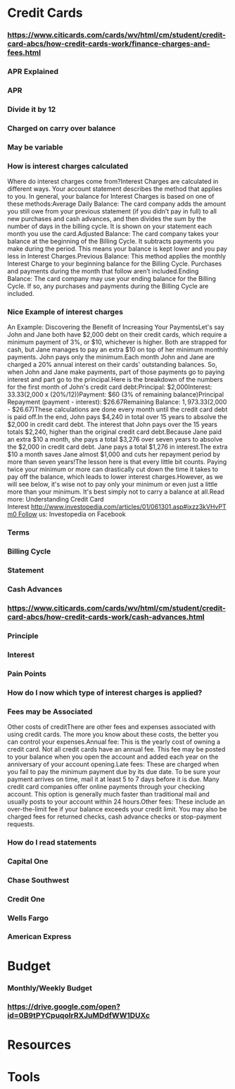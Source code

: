 # Credit Cards
### https://www.citicards.com/cards/wv/html/cm/student/credit-card-abcs/how-credit-cards-work/finance-charges-and-fees.html
### APR Explained
### APR
### Divide it by 12
### Charged on carry over balance
### May be variable
### How is interest charges calculated
Where do interest charges come from?Interest Charges are calculated in different ways. Your account statement describes the method that applies to you. In general, your balance for Interest Charges is based on one of these methods:Average Daily Balance: The card company adds the amount you still owe from your previous statement (if you didn’t pay in full) to all new purchases and cash advances, and then divides the sum by the number of days in the billing cycle. It is shown on your statement each month you use the card.Adjusted Balance: The card company takes your balance at the beginning of the Billing Cycle. It subtracts payments you make during the period. This means your balance is kept lower and you pay less in Interest Charges.Previous Balance: This method applies the monthly Interest Charge to your beginning balance for the Billing Cycle. Purchases and payments during the month that follow aren’t included.Ending Balance: The card company may use your ending balance for the Billing Cycle. If so, any purchases and payments during the Billing Cycle are included.
### Nice Example of interest charges
An Example: Discovering the Benefit of Increasing Your PaymentsLet\'s say John and Jane both have $2,000 debt on their credit cards, which require a minimum payment of 3%, or $10, whichever is higher. Both are strapped for cash, but Jane manages to pay an extra $10 on top of her minimum monthly payments. John pays only the minimum.Each month John and Jane are charged a 20% annual interest on their cards\' outstanding balances. So, when John and Jane make payments, part of those payments go to paying interest and part go to the principal.Here is the breakdown of the numbers for the first month of John\'s credit card debt:Principal: $2,000Interest: $33.33 ($2,000 x (20%/12))Payment: $60 (3% of remaining balance)Principal Repayment (payment - interest): $26.67Remaining Balance: $1,973.33 ($2,000 - $26.67)These calculations are done every month until the credit card debt is paid off.In the end, John pays $4,240 in total over 15 years to absolve the $2,000 in credit card debt. The interest that John pays over the 15 years totals $2,240, higher than the original credit card debt.Because Jane paid an extra $10 a month, she pays a total $3,276 over seven years to absolve the $2,000 in credit card debt. Jane pays a total $1,276 in interest.The extra $10 a month saves Jane almost $1,000 and cuts her repayment period by more than seven years!The lesson here is that every little bit counts. Paying twice your minimum or more can drastically cut down the time it takes to pay off the balance, which leads to lower interest charges.However, as we will see below, it\'s wise not to pay only your minimum or even just a little more than your minimum. It\'s best simply not to carry a balance at all.Read more: Understanding Credit Card Interest http://www.investopedia.com/articles/01/061301.asp#ixzz3kVHvPTm0 Follow us: Investopedia on Facebook
### Terms
### Billing Cycle
### Statement
### Cash Advances
### https://www.citicards.com/cards/wv/html/cm/student/credit-card-abcs/how-credit-cards-work/cash-advances.html
### Principle
### Interest
### Pain Points
### How do I now which type of interest charges is applied?
### Fees may be Associated
Other costs of creditThere are other fees and expenses associated with using credit cards. The more you know about these costs, the better you can control your expenses.Annual fee: This is the yearly cost of owning a credit card. Not all credit cards have an annual fee. This fee may be posted to your balance when you open the account and added each year on the anniversary of your account opening.Late fees: These are charged when you fail to pay the minimum payment due by its due date. To be sure your payment arrives on time, mail it at least 5 to 7 days before it is due. Many credit card companies offer online payments through your checking account. This option is generally much faster than traditional mail and usually posts to your account within 24 hours.Other fees: These include an over-the-limit fee if your balance exceeds your credit limit. You may also be charged fees for returned checks, cash advance checks or stop-payment requests.
### How do I read statements
### Capital One
### Chase Southwest
### Credit One
### Wells Fargo
### American Express
# Budget
### Monthly/Weekly Budget
### https://drive.google.com/open?id=0B9tPYCpuqoIrRXJuMDdfWW1DUXc
# Resources
# Tools
